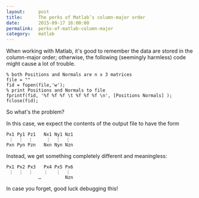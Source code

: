 ```yaml
---
layout:     post
title:      The perks of Matlab’s column-major order
date:       2015-09-17 16:00:00
permalink:  perks-of-matlab-column-major
category:   matlab
---
```

When working with Matlab, it's good to remember the data are stored in the column-major order; otherwise, the following (seemingly harmless) code might cause a lot of trouble.
<pre><code class="language-matlab">% both Positions and Normals are n x 3 matrices
file = ""
fid = fopen(file,'w');
% print Positions and Normals to file
fprintf(fid, '%f %f %f \t %f %f %f \n', [Positions Normals] );
fclose(fid);
</code></pre>

So what's the problem?

In this case, we expect the contents of the output file to have the form
<pre><code class="language-matlab">Px1 Py1 Pz1   Nx1 Ny1 Nz1
 ⋮  ⋮  ⋮     ⋮  ⋮  ⋮
Pxn Pyn Pzn   Nxn Nyn Nzn
</code></pre>
Instead, we get something completely different and meaningless:
<pre><code class="language-matlab">Px1 Px2 Px3   Px4 Px5 Px6
 ⋮  ⋮  ⋮    ⋮   ⋮  ⋮
            …         Nzn
</code></pre>
In case you forget, good luck debugging this!
